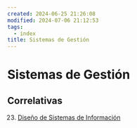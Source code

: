```yaml
---
created: 2024-06-25 21:26:08
modified: 2024-07-06 21:12:53
tags:
  - index
title: Sistemas de Gestión
---
```


# Sistemas de Gestión

## Correlativas

23. [Diseño de Sistemas de Información](Diseño%20de%20Sistemas%20de%20Información.md)
